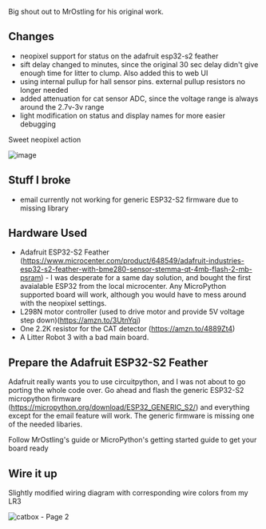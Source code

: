 Big shout out to MrOstling for his original work.

## Changes

* neopixel support for status on the adafruit esp32-s2 feather
* sift delay changed to minutes, since the original 30 sec delay didn't give enough time for litter to clump.  Also added this to web UI
* using internal pullup for hall sensor pins. external pullup resistors no longer needed
* added attenuation for cat sensor ADC, since the voltage range is always around the 2.7v-3v range
* light modification on status and display names for more easier debugging

Sweet neopixel action

![image](https://github.com/edwardkh/cat-box/assets/1653747/d14fec79-569d-451b-96ba-f9751aeedffb)


## Stuff I broke

* email currently not working for generic ESP32-S2 firmware due to missing library

## Hardware Used

* Adafruit ESP32-S2 Feather (https://www.microcenter.com/product/648549/adafruit-industries-esp32-s2-feather-with-bme280-sensor-stemma-qt-4mb-flash-2-mb-psram) - I was desperate for a same day solution, and bought the first avaialable ESP32 from the local microcenter.  Any MicroPython supported board will work, although you would have to mess around with the neopixel settings.
* L298N motor controller (used to drive motor and provide 5V voltage step down)(https://amzn.to/3UtnYqj)
* One 2.2K resistor for the CAT detector (https://amzn.to/4889Zt4)
* A Litter Robot 3 with a bad main board.

## Prepare the Adafruit ESP32-S2 Feather

Adafruit really wants you to use circuitpython, and I was not about to go porting the whole code over.  Go ahead and flash the generic ESP32-S2 micropython firmware (https://micropython.org/download/ESP32_GENERIC_S2/) and everything except for the email feature will work.  The generic firmware is missing one of the needed libaries.

Follow MrOstling's guide or MicroPython's getting started guide to get your board ready

## Wire it up

Slightly modified wiring diagram with corresponding wire colors from my LR3

![catbox - Page 2](https://github.com/edwardkh/cat-box/assets/1653747/d19fd6d1-b906-4889-b0a8-e811fa728c29)


